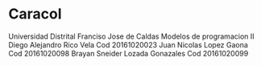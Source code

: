 # Caracol
Universidad Distrital Franciso Jose de Caldas
Modelos de programacion II
Diego Alejandro Rico Vela Cod 20161020023 
Juan Nicolas Lopez Gaona Cod 20161020098
Brayan Sneider Lozada Gonazales Cod 20161020099
